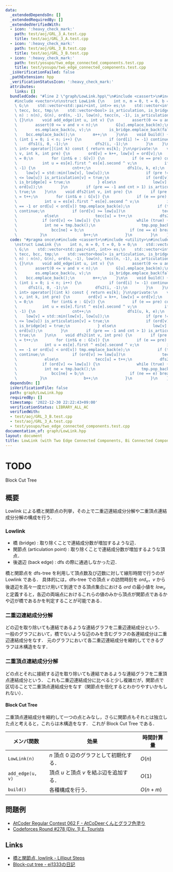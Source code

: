 ```yaml
---
data:
  _extendedDependsOn: []
  _extendedRequiredBy: []
  _extendedVerifiedWith:
  - icon: ':heavy_check_mark:'
    path: test/aoj/GRL_3_A.test.cpp
    title: test/aoj/GRL_3_A.test.cpp
  - icon: ':heavy_check_mark:'
    path: test/aoj/GRL_3_B.test.cpp
    title: test/aoj/GRL_3_B.test.cpp
  - icon: ':heavy_check_mark:'
    path: test/yosupo/two_edge_connected_components.test.cpp
    title: test/yosupo/two_edge_connected_components.test.cpp
  _isVerificationFailed: false
  _pathExtension: hpp
  _verificationStatusIcon: ':heavy_check_mark:'
  attributes:
    links: []
  bundledCode: "#line 2 \"graph/LowLink.hpp\"\n#include <cassert>\n#include <utility>\n\
    #include <vector>\n\nstruct LowLink {\n    int n, m = 0, t = 0, b = 0;\n    std::vector<std::vector<int>>\
    \ G;\n    std::vector<std::pair<int, int>> es;\n    std::vector<int> ord, low,\
    \ tecc, bcc, tmp;\n    std::vector<bool> is_articulation, is_bridge;\n\n    LowLink(int\
    \ n) : n(n), G(n), ord(n, -1), low(n), tecc(n, -1), is_articulation(n, false)\
    \ {}\n\n    void add_edge(int u, int v) {\n        assert(0 <= u and u < n);\n\
    \        assert(0 <= v and v < n);\n        G[u].emplace_back(m);\n        G[v].emplace_back(m);\n\
    \        es.emplace_back(u, v);\n        is_bridge.emplace_back(false);\n    \
    \    bcc.emplace_back();\n        m++;\n    }\n\n    void build() {\n        for\
    \ (int i = 0; i < n; i++) {\n            if (ord[i] != -1) continue;\n       \
    \     dfs1(i, 0, -1);\n            dfs2(i, -1);\n        }\n    }\n\n    std::pair<int,\
    \ int> operator[](int k) const { return es[k]; }\n\nprivate:\n    void dfs1(int\
    \ v, int k, int pre) {\n        ord[v] = k++, low[v] = ord[v];\n        int cnt\
    \ = 0;\n        for (int& e : G[v]) {\n            if (e == pre) continue;\n \
    \           int u = es[e].first ^ es[e].second ^ v;\n            if (ord[u] ==\
    \ -1) {\n                cnt++;\n                dfs1(u, k, e);\n            \
    \    low[v] = std::min(low[v], low[u]);\n                if (pre != -1 and ord[v]\
    \ <= low[u]) is_articulation[v] = true;\n                if (ord[v] < low[u])\
    \ is_bridge[e] = true;\n            } else\n                low[v] = std::min(low[v],\
    \ ord[u]);\n        }\n        if (pre == -1 and cnt > 1) is_articulation[v] =\
    \ true;\n    }\n\n    void dfs2(int v, int pre) {\n        if (pre == -1) tecc[v]\
    \ = t++;\n        for (int& e : G[v]) {\n            if (e == pre) continue;\n\
    \            int u = es[e].first ^ es[e].second ^ v;\n            if (tecc[u]\
    \ == -1 or ord[u] < ord[v]) tmp.emplace_back(e);\n            if (tecc[u] >= 0)\
    \ continue;\n            if (ord[v] >= low[u])\n                tecc[u] = tecc[v];\n\
    \            else\n                tecc[u] = t++;\n            dfs2(u, e);\n \
    \           if (ord[v] <= low[u]) {\n                while (true) {\n        \
    \            int ne = tmp.back();\n                    tmp.pop_back();\n     \
    \               bcc[ne] = b;\n                    if (ne == e) break;\n      \
    \          }\n                b++;\n            }\n        }\n    }\n};\n"
  code: "#pragma once\n#include <cassert>\n#include <utility>\n#include <vector>\n\
    \nstruct LowLink {\n    int n, m = 0, t = 0, b = 0;\n    std::vector<std::vector<int>>\
    \ G;\n    std::vector<std::pair<int, int>> es;\n    std::vector<int> ord, low,\
    \ tecc, bcc, tmp;\n    std::vector<bool> is_articulation, is_bridge;\n\n    LowLink(int\
    \ n) : n(n), G(n), ord(n, -1), low(n), tecc(n, -1), is_articulation(n, false)\
    \ {}\n\n    void add_edge(int u, int v) {\n        assert(0 <= u and u < n);\n\
    \        assert(0 <= v and v < n);\n        G[u].emplace_back(m);\n        G[v].emplace_back(m);\n\
    \        es.emplace_back(u, v);\n        is_bridge.emplace_back(false);\n    \
    \    bcc.emplace_back();\n        m++;\n    }\n\n    void build() {\n        for\
    \ (int i = 0; i < n; i++) {\n            if (ord[i] != -1) continue;\n       \
    \     dfs1(i, 0, -1);\n            dfs2(i, -1);\n        }\n    }\n\n    std::pair<int,\
    \ int> operator[](int k) const { return es[k]; }\n\nprivate:\n    void dfs1(int\
    \ v, int k, int pre) {\n        ord[v] = k++, low[v] = ord[v];\n        int cnt\
    \ = 0;\n        for (int& e : G[v]) {\n            if (e == pre) continue;\n \
    \           int u = es[e].first ^ es[e].second ^ v;\n            if (ord[u] ==\
    \ -1) {\n                cnt++;\n                dfs1(u, k, e);\n            \
    \    low[v] = std::min(low[v], low[u]);\n                if (pre != -1 and ord[v]\
    \ <= low[u]) is_articulation[v] = true;\n                if (ord[v] < low[u])\
    \ is_bridge[e] = true;\n            } else\n                low[v] = std::min(low[v],\
    \ ord[u]);\n        }\n        if (pre == -1 and cnt > 1) is_articulation[v] =\
    \ true;\n    }\n\n    void dfs2(int v, int pre) {\n        if (pre == -1) tecc[v]\
    \ = t++;\n        for (int& e : G[v]) {\n            if (e == pre) continue;\n\
    \            int u = es[e].first ^ es[e].second ^ v;\n            if (tecc[u]\
    \ == -1 or ord[u] < ord[v]) tmp.emplace_back(e);\n            if (tecc[u] >= 0)\
    \ continue;\n            if (ord[v] >= low[u])\n                tecc[u] = tecc[v];\n\
    \            else\n                tecc[u] = t++;\n            dfs2(u, e);\n \
    \           if (ord[v] <= low[u]) {\n                while (true) {\n        \
    \            int ne = tmp.back();\n                    tmp.pop_back();\n     \
    \               bcc[ne] = b;\n                    if (ne == e) break;\n      \
    \          }\n                b++;\n            }\n        }\n    }\n};\n"
  dependsOn: []
  isVerificationFile: false
  path: graph/LowLink.hpp
  requiredBy: []
  timestamp: '2022-12-30 22:22:43+09:00'
  verificationStatus: LIBRARY_ALL_AC
  verifiedWith:
  - test/aoj/GRL_3_B.test.cpp
  - test/aoj/GRL_3_A.test.cpp
  - test/yosupo/two_edge_connected_components.test.cpp
documentation_of: graph/LowLink.hpp
layout: document
title: LowLink (with Two Edge Connected Components, Bi Connected Components)
---
```


# TODO
Block Cut Tree

## 概要
Lowlink による橋と関節点の列挙，その上で二重辺連結成分分解や二重頂点連結成分分解の構成を行う．

### Lowlink
- 橋 (bridge) : 取り除くことで連結成分数が増加するような辺．
- 関節点 (articulation point) : 取り除くことで連結成分数が増加するような頂点．
- 後退辺 (back edge) : dfs の際に通過しなかった辺．

橋と関節点を dfs-tree を利用して頂点数及び辺数に対して線形時間で行うのが Lowlink である．
具体的には，dfs-tree での頂点 $v$ の訪問時刻を $ord_v$，$v$ から後退辺を高々一度だけ用いて到達できる頂点集合における $ord$ の最小値を $low_v$ と定義すると，各辺の両端点におけるこれらの値のみから頂点が関節点であるかや辺が橋であるかを判定することが可能である．

### 二重辺連結成分分解
どの辺を取り除いても連結であるような連結グラフを二重辺連結成分という．
一般のグラフにおいて，橋でないような辺のみを含むグラフの各連結成分は二重辺連結成分をなす．
元のグラフにおいて各二重辺連結成分を縮約してできるグラフは木構造をなす．

### 二重頂点連結成分分解
どの点とそれに接続する辺を取り除いても連結であるような連結グラフを二重頂点連結成分という．
これも二重辺連結成分に比べると少し複雑だが，関節点で区切ることで二重頂点連結成分をなす（関節点を倍化するとわかりやすいかもしれない）．

#### Block Cut Tree
二重頂点連結成分を縮約して一つの点とみなし，さらに関節点もそれとは独立した点と考えると，これらは木構造をなす．
これが Block Cut Tree である．

| メンバ関数       | 効果                                      | 時間計算量 |
| ---------------- | ----------------------------------------- | ---------- |
| `LowLink(n)`     | $n$ 頂点 $0$ 辺のグラフとして初期化する． | $O(n)$     |
| `add_edge(u, v)` | 頂点 $u$ と頂点 $v$ を結ぶ辺を追加する．  | $O(1)$     |
| `build()`        | 各種構成を行う．                          | $O(n + m)$ |

## 問題例
- [AtCoder Regular Contest 062 F - AtCoDeerくんとグラフ色塗り](https://atcoder.jp/contests/arc062/tasks/arc062_d)
- [Codeforces Round #278 (Div. 1) E. Tourists](https://codeforces.com/contest/487/problem/E)

## Links
- [橋と関節点, lowlink - Lilliput Steps](https://kagamiz.hatenablog.com/entry/2013/10/05/005213)
- [Block-cut tree - ei1333の日記](https://ei1333.hateblo.jp/entry/2020/03/25/010057)